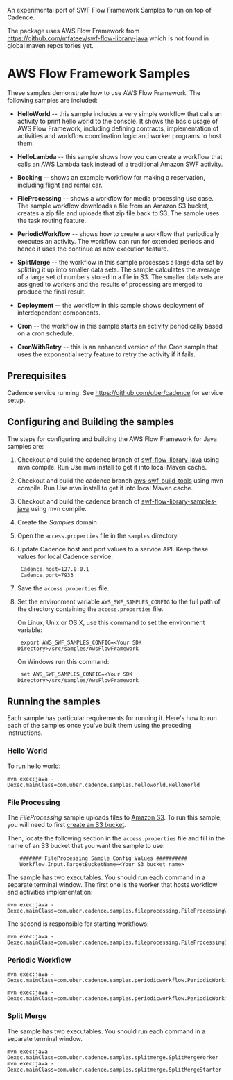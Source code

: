 An experimental port of SWF Flow Framework Samples to run on top of Cadence.

The package uses AWS Flow Framework from <https://github.com/mfateev/swf-flow-library-java>
which is not found in global maven repositories yet. 

# AWS Flow Framework Samples

These samples demonstrate how to use AWS Flow Framework. The following samples are included:

* **HelloWorld** -- this sample includes a very simple workflow that calls an activity to print
  hello world to the console. It shows the basic usage of AWS Flow Framework, including defining
  contracts, implementation of activities and workflow coordination logic and worker programs to
  host them.

* **HelloLambda** -- this sample shows how you can create a workflow that calls an AWS Lambda task
  instead of a traditional Amazon SWF activity.

* **Booking** -- shows an example workflow for making a reservation, including flight and rental
  car.

* **FileProcessing** -- shows a workflow for media processing use case. The sample workflow
  downloads a file from an Amazon S3 bucket, creates a zip file and uploads that zip file back to
  S3. The sample uses the task routing feature.

* **PeriodicWorkflow** -- shows how to create a workflow that periodically executes an activity. The
workflow can run for extended periods and hence it uses the continue as new execution feature.

* **SplitMerge** -- the workflow in this sample processes a large data set by splitting it up into
  smaller data sets. The sample calculates the average of a large set of numbers stored in a file in
  S3. The smaller data sets are assigned to workers and the results of processing are merged to
  produce the final result.

* **Deployment** -- the workflow in this sample shows deployment of interdependent components.

* **Cron** -- the workflow in this sample starts an activity periodically based on a cron schedule.

* **CronWithRetry** -- this is an enhanced version of the Cron sample that uses the exponential
  retry feature to retry the activity if it fails.
  
## Prerequisites

Cadence service running. See https://github.com/uber/cadence for service setup.

## Configuring and Building the samples

The steps for configuring and building the AWS Flow Framework for Java samples are:

1. Checkout and build the cadence branch of [swf-flow-library-java](https://github.com/mfateev/swf-flow-library-java) using mvn compile.
 Run Use mvn install to get it into local Maven cache.

2. Checkout and build the cadence branch [aws-swf-build-tools](https://github.com/mfateev/aws-swf-build-tools) using mvn compile.
Run Use mvn install to get it into local Maven cache.

3. Checkout and build the cadence branch of [swf-flow-library-samples-java](https://github.com/mfateev/swf-flow-library-samples-java)  using mvn compile.

4. Create the *Samples* domain

2. Open the `access.properties` file in the `samples` directory.

3. Update Cadence host and port values to a service API. Keep these values for local Cadence service:

        Cadence.host=127.0.0.1
        Cadence.port=7933

5. Save the `access.properties` file.

6. Set the environment variable `AWS_SWF_SAMPLES_CONFIG` to the full path of the directory
   containing the `access.properties` file.

    On Linux, Unix or OS X, use this command to set the environment variable:

        export AWS_SWF_SAMPLES_CONFIG=<Your SDK Directory>/src/samples/AwsFlowFramework

    On Windows run this command:

        set AWS_SWF_SAMPLES_CONFIG=<Your SDK Directory>/src/samples/AwsFlowFramework

## Running the samples

Each sample has particular requirements for running it. Here's how to run each of the samples once
you've built them using the preceding instructions.

### Hello World

To run hello world:

    mvn exec:java -Dexec.mainClass=com.uber.cadence.samples.helloworld.HelloWorld

### File Processing

The *FileProcessing* sample uploads files to [Amazon S3](http://aws.amazon.com/s3/). To run this
sample, you will need to first [create an S3
bucket](http://docs.aws.amazon.com/AmazonS3/latest/gsg/CreatingABucket.html).

Then, locate the following section in the `access.properties` file and fill in the name of an S3
bucket that you want the sample to use:

        ####### FileProcessing Sample Config Values ##########
        Workflow.Input.TargetBucketName=<Your S3 bucket name>

The sample has two executables. You should run each command in a separate terminal window. The first one 
is the worker that hosts workflow and activities implementation:

    mvn exec:java -Dexec.mainClass=com.uber.cadence.samples.fileprocessing.FileProcessingWorker
    
The second is responsible for starting workflows: 

    mvn exec:java -Dexec.mainClass=com.uber.cadence.samples.fileprocessing.FileProcessingStarter
    
### Periodic Workflow

    mvn exec:java -Dexec.mainClass=com.uber.cadence.samples.periodicworkflow.PeriodicWorkflowWorker
    
    mvn exec:java -Dexec.mainClass=com.uber.cadence.samples.periodicworkflow.PeriodicWorkflowStarter

### Split Merge

The sample has two executables. You should run each command in a separate terminal window.

    mvn exec:java -Dexec.mainClass=com.uber.cadence.samples.splitmerge.SplitMergeWorker
    mvn exec:java -Dexec.mainClass=com.uber.cadence.samples.splitmerge.SplitMergeStarter

